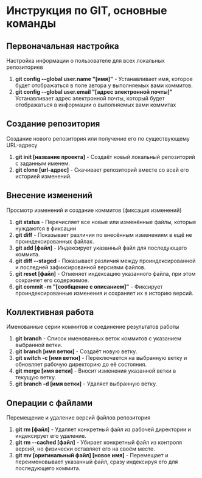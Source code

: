 # Инструкция по GIT, основные команды
## Первоначальная настройка
Настройка информации о пользователе для всех локальных репозиториев

1. **git config --global user.name "[имя]"** - Устанавливает имя, которое будет отображаться в поле автора у выполняемых вами коммитов.
2. **git config --global user.email "[адрес электронной почты]"** Устанавливает адрес электронной почты, который будет отображаться в информации о выполняемых вами коммитах

## Создание репозитория
Создание нового репозитория или получение его по существующему URL-адресу

1. **git init [название проекта]** - Создаёт новый локальный репозиторий с заданным именем.
2. **git clone [url-адрес]** - Скачивает репозиторий вместе со всей его историей изменений.

## Внесение изменений
Просмотр изменений и создание коммитов (фиксация изменений)

1. **git status** - Перечисляет все новые или изменённые файлы, которые нуждаются в фиксации
2. **git diff** - Показывает различия по внесённым изменениям в ещё не проиндексированных файлах.
3. **git add [файл]** - Индексирует указанный файл для последующего коммита.
4. **git diff --staged** - Показывает различия между проиндексированной и последней зафиксированной версиями файлов.
5. **git reset [файл]** - Отменяет индексацию указанного файла, при этом сохраняет его содержимое.
6. **git commit -m "[сообщение с описанием]"** - Фиксирует проиндексированные изменения и сохраняет их в историю версий.

## Коллективная работа
Именованные серии коммитов и соединение результатов работы

1. **git branch** - Список именованных веток коммитов с указанием выбранной ветки.
2. **git branch [имя ветки]** - Создаёт новую ветку.
3. **git switch -c [имя ветки]** - Переключается на выбранную ветку и обновляет рабочую директорию до её состояния.
4. **git merge [имя ветки]** - Вносит изменения указанной ветки в текущую ветку.
5. **git branch -d [имя ветки]** - Удаляет выбранную ветку.

## Операции с файлами
Перемещение и удаление версий файлов репозитория

1. **git rm [файл]** - Удаляет конкретный файл из рабочей директории и индексирует его удаление.
2. **git rm --cached [файл]** - Убирает конкретный файл из контроля версий, но физически оставляет его на своём месте.
3. **git mv [оригинальный файл] [новое имя]** - Перемещает и переименовывает указанный файл, сразу индексируя его для последующего коммита.



